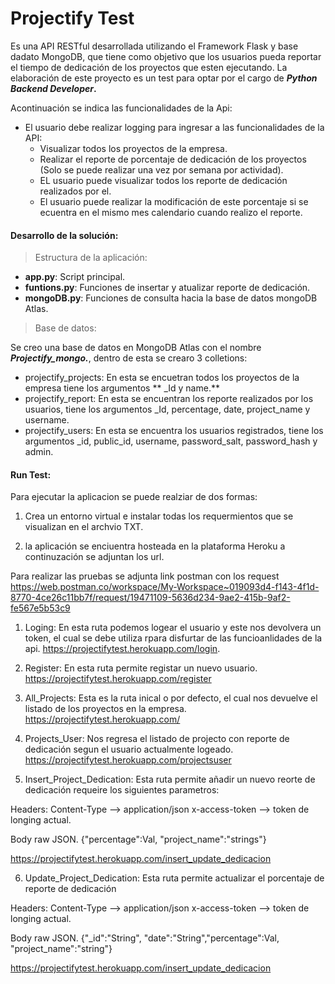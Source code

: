 # Projectify Test

Es una API RESTful desarrollada utilizando el Framework Flask y base dadato MongoDB, que tiene como objetivo que los usuarios pueda reportar el tiempo de dedicación de los proyectos que esten ejecutando.  La elaboración de este proyecto es un test para optar por el cargo  de  ***Python Backend Developer*.**

Acontinuación se indica las funcionalidades de la Api:

- El usuario debe realizar logging para ingresar a las funcionalidades de la API:
	- Visualizar todos los proyectos de la empresa.
	- Realizar el reporte de porcentaje de dedicación de los proyectos (Solo se puede realizar una vez por semana por actividad).
	- EL usuario puede visualizar todos los reporte de dedicación realizados por el.
	- El usuario puede realizar la modificación de este porcentaje si se ecuentra en el mismo mes calendario cuando realizo el reporte.

#### **Desarrollo de la solución:**
>Estructura de la aplicación:

- **app.py**: Script principal.
- **funtions.py**: Funciones de insertar y atualizar reporte de dedicación.
- **mongoDB.py**: Funciones de consulta hacia la base de datos mongoDB Atlas.

> Base de datos:

Se creo una base de datos en MongoDB Atlas con el nombre ***Projectify_mongo.***, dentro de esta se crearo 3 colletions:

- projectify_projects: En esta  se encuetran todos los proyectos de la empresa tiene los argumentos ** _Id y name.**
- projectify_report:  En esta se encuentran los  reporte realizados por los usuarios, tiene los argumentos _Id, percentage, date, project_name y username.
- projectify_users: En esta se encuentra los usuarios registrados, tiene los argumentos  _id, public_id, username, password_salt, password_hash y admin.

#### Run Test:

Para ejecutar la aplicacion se puede realziar de dos formas:

1. Crea un entorno virtual e instalar todas los requermientos que se visualizan en el archvio TXT.

2. la aplicación se enciuentra hosteada en la plataforma Heroku a continuzación se adjuntan los url.

Para realizar las pruebas se adjunta link postman con los request
https://web.postman.co/workspace/My-Workspace~019093d4-f143-4f1d-8770-4ce26c11bb7f/request/19471109-5636d234-9ae2-415b-9af2-fe567e5b53c9

1. Loging: En esta ruta podemos logear el usuario y este nos devolvera un token, el cual se debe utiliza rpara disfurtar de las funcioanlidades de la api. https://projectifytest.herokuapp.com/login.

2. Register:  En esta ruta permite registar un nuevo usuario.
https://projectifytest.herokuapp.com/register

3. All_Projects: Esta es la ruta inical o por defecto, el cual nos devuelve el listado de los  proyectos en la empresa.
https://projectifytest.herokuapp.com/

4. Projects_User: Nos regresa el listado de projecto con reporte de dedicación segun el usuario actualmente logeado.
https://projectifytest.herokuapp.com/projectsuser

5. Insert_Project_Dedication: Esta ruta permite añadir un nuevo reorte de dedicación requeire los siguientes parametros:

Headers:
Content-Type --> application/json
x-access-token --> token de longing actual.

Body raw JSON.
{"percentage":Val, "project_name":"strings"}

https://projectifytest.herokuapp.com/insert_update_dedicacion

6. Update_Project_Dedication: Esta ruta permite actualizar el porcentaje de reporte de dedicación

Headers:
Content-Type --> application/json
x-access-token --> token de longing actual.

Body raw JSON.
{"_id":"String", "date":"String","percentage":Val, "project_name":"string"}

https://projectifytest.herokuapp.com/insert_update_dedicacion
